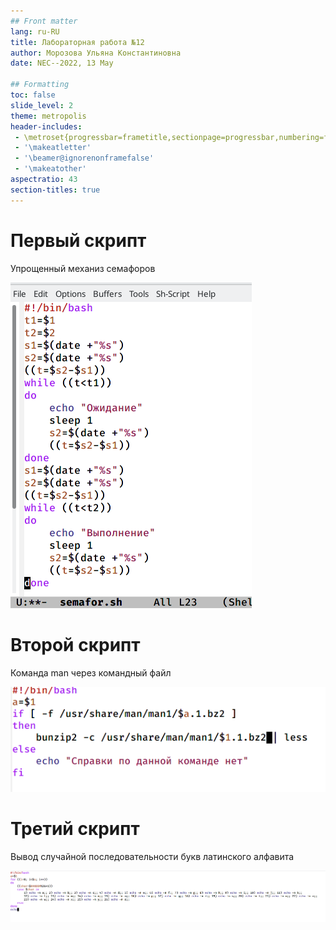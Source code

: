 ```yaml
---
## Front matter
lang: ru-RU
title: Лабораторная работа №12
author: Морозова Ульяна Константиновна
date: NEC--2022, 13 May 

## Formatting
toc: false
slide_level: 2
theme: metropolis
header-includes: 
 - \metroset{progressbar=frametitle,sectionpage=progressbar,numbering=fraction}
 - '\makeatletter'
 - '\beamer@ignorenonframefalse'
 - '\makeatother'
aspectratio: 43
section-titles: true
---
```


# Первый скрипт

Упрощенный механиз семафоров

![Рис.1](2.png)

# Второй скрипт

Команда man через командный файл

![Рис.2](14.png)

# Третий скрипт

Вывод случайной последовательности букв латинского алфавита

![Рис.3](15.png)

